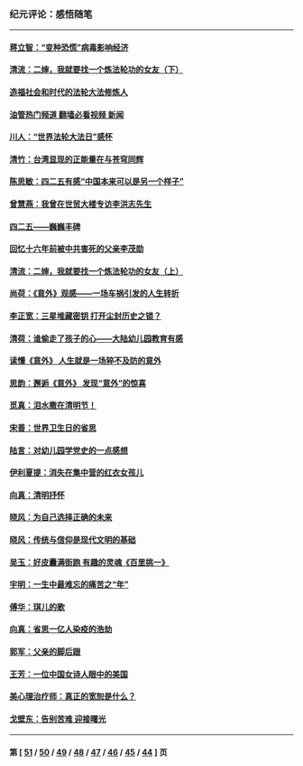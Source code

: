 ### 纪元评论：感悟随笔
---
#### [蒋立智：“变种恐慌”病毒影响经济](../../pages/nsc1035/n12955438.md?05180330) 
#### [清流：二婶，我就要找一个炼法轮功的女友（下）](../../pages/nsc1035/n12953189.md?05180330) 
#### [造福社会和时代的法轮大法修炼人](../../pages/nsc1035/n12944018.md?05180330) 
#### [油管热门频道 翻墙必看视频 新闻](ok?05180330)
#### [川人：“世界法轮大法日”感怀](../../pages/nsc1035/n12932771.md?05180330) 
#### [清竹：台湾显现的正能量在与苍穹同辉](../../pages/nsc1035/n12928084.md?05180330) 
#### [陈思敏：四二五有感“中国本来可以是另一个样子”](../../pages/nsc1035/n12902318.md?05180330) 
#### [曾慧燕：我曾在世贸大楼专访李洪志先生](../../pages/nsc1035/n12898729.md?05180330) 
#### [四二五——巍巍丰碑](../../pages/nsc1035/n12893609.md?05180330) 
#### [回忆十六年前被中共害死的父亲李茂勋](../../pages/nsc1035/n12880270.md?05180330) 
#### [清流：二婶，我就要找一个炼法轮功的女友（上）](../../pages/nsc1035/n12879174.md?05180330) 
#### [尚荷：《意外》观感——一场车祸引发的人生转折](../../pages/nsc1035/n12877867.md?05180330) 
#### [李正宽：三星堆藏密钥 打开尘封历史之锁？](../../pages/nsc1035/n12877650.md?05180330) 
#### [清荷：谁偷走了孩子的心——大陆幼儿园教育有感](../../pages/nsc1035/n12871130.md?05180330) 
#### [读懂《意外》 人生就是一场猝不及防的意外](../../pages/nsc1035/n12869689.md?05180330) 
#### [思韵：邂逅《意外》 发现“意外”的惊喜](../../pages/nsc1035/n12862144.md?05180330) 
#### [觅真：泪水撒在清明节！](../../pages/nsc1035/n12857953.md?05180330) 
#### [宋善：世界卫生日的省思](../../pages/nsc1035/n12855911.md?05180330) 
#### [陆言：对幼儿园学党史的一点感想](../../pages/nsc1035/n12851128.md?05180330) 
#### [伊利夏提：消失在集中营的红衣女孩儿](../../pages/nsc1035/n12848360.md?05180330) 
#### [向真：清明抒怀](../../pages/nsc1035/n12848172.md?05180330) 
#### [晓风：为自己选择正确的未来](../../pages/nsc1035/n12778898.md?05180330) 
#### [晓风：传统与信仰是现代文明的基础](../../pages/nsc1035/n12762161.md?05180330) 
#### [吴玉：好皮囊满街跑 有趣的灵魂《百里挑一》](../../pages/nsc1035/n12760835.md?05180330) 
#### [宇明：一生中最难忘的痛苦之“年”](../../pages/nsc1035/n12757663.md?05180330) 
#### [傅华：琪儿的歌](../../pages/nsc1035/n12746849.md?05180330) 
#### [向真：省思一亿人染疫的浩劫](../../pages/nsc1035/n12714820.md?05180330) 
#### [郭军：父亲的脚后跟](../../pages/nsc1035/n12709210.md?05180330) 
#### [王芳：一位中国女诗人眼中的美国](../../pages/nsc1035/n12701160.md?05180330) 
#### [美心理治疗师：真正的宽恕是什么？](../../pages/nsc1035/n12678354.md?05180330) 
#### [戈壁东：告别苦难 迎接曙光](../../pages/nsc1035/n12661413.md?05180330) 

---
#### 第 [ [51](./51.md?05180330) / [50](./50.md?05180330) / [49](./49.md?05180330) / [48](./48.md?05180330) / [47](./47.md?05180330) / [46](./46.md?05180330) / [45](./45.md?05180330) / [44](./44.md?05180330) ] 页

